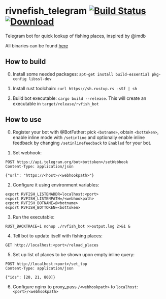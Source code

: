 # rivnefish_telegram [![Build Status](https://travis-ci.org/rivnefish/rivnefish_telegram.svg?branch=master)](https://travis-ci.org/rivnefish/rivnefish_telegram) [![Download](https://api.bintray.com/packages/chyvonomys/rivnefish_telegram/rvfish_bot/images/download.svg) ](https://bintray.com/chyvonomys/rivnefish_telegram/rvfish_bot/_latestVersion)
Telegram bot for quick lookup of fishing places, inspired by @imdb

All binaries can be found [here](https://bintray.com/chyvonomys/rivnefish_telegram/rvfish_bot)

## How to build

0. Install some needed packages: `apt-get install build-essential pkg-config libssl-dev`

1. Install rust toolchain: `curl https://sh.rustup.rs -sSf | sh`

2. Build bot executable: `cargo build --release`. This will create an executable in `target/release/rvfish_bot`

## How to use

0. Register your bot with @BotFather: pick `<botname>`, obtain `<bottoken>`, enable inline mode with `/setinline` and optionally enable inline feedback by changing `/setinlinefeedback` to `Enabled` for your bot.

1. Set webhook:
  ```
  POST https://api.telegram.org/bot<bottoken>/setWebhook
  Content-Type: application/json

  {"url": "https://<host>/<webhookpath>"}
  ```
2. Configure it using environment variables:
  ```
  export RVFISH_LISTENADDR=localhost:<port>
  export RVFISH_LISTENPATH=/<webhookpath>
  export RVFISH_BOTNAME=@<botname>
  export RVFISH_BOTTOKEN=<bottoken>
  ```
3. Run the executable:
  ```
  RUST_BACKTRACE=1 nohup ./rvfish_bot >>output.log 2>&1 &
  ```
4. Tell bot to update itself with fishing places:
  ```
  GET http://localhost:<port>/reload_places
  ```
5. Set up list of places to be shown upon empty inline query:
```
POST http://localhost:<port>/set_top
Content-Type: application/json

{"ids": [20, 21, 800]}
```
6. Configure nginx to proxy_pass `/<webhookpath>` to `localhost:<port>/<webhookpath>`
